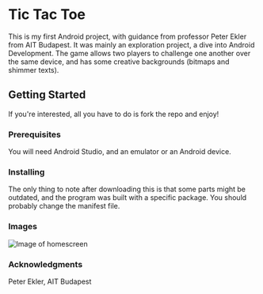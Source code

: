 # Tic Tac Toe

This is my first Android project, with guidance from professor Peter Ekler from AIT Budapest. It was mainly an exploration project, a dive into Android Development. The game allows two players to challenge one another over the same device, and has some creative backgrounds (bitmaps and shimmer texts). 

## Getting Started

If you're interested, all you have to do is fork the repo and enjoy!

### Prerequisites

You will need Android Studio, and an emulator or an Android device.

### Installing

The only thing to note after downloading this is that some parts might be outdated, and the program was built with a specific package. You should probably change the manifest file.

### Images


![Image of homescreen](https://github.com/nicktej/Android-Tic-Tac-Toe/tree/master/images/1.png)



### Acknowledgments

Peter Ekler, AIT Budapest

